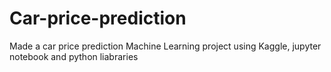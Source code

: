 # Car-price-prediction
Made a car price prediction Machine Learning project using Kaggle, jupyter notebook and python liabraries 
